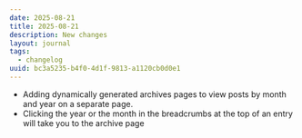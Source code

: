 ```yaml
---
date: 2025-08-21
title: 2025-08-21
description: New changes
layout: journal
tags:
  - changelog
uuid: bc3a5235-b4f0-4d1f-9813-a1120cb0d0e1
---
```


- Adding dynamically generated archives pages to view posts by month and year on a separate page.
- Clicking the year or the month in the breadcrumbs at the top of an entry will take you to the archive page